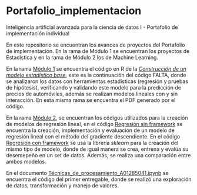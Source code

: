 # Portafolio_implementacion
Inteligencia artificial avanzada para la ciencia de datos I - Portafolio de implementación individual

En este repositorio se encuentran los avances de proyectos del Portafolio de implementación. En la rama de Módulo 1 se encuentran los proyectos de Estadística y en la rama de Módulo 2 los de Machine Learning.

En la rama [Módulo 1](Módulo-1) se encuentra el código en R de la [*Construcción de un modelo estadístico base*](Construcción_de_un_modelo_estadístico_base.Rmd), este es la continuación del código FALTA, donde se analizaron los datos con herramientas estadísticas (regresión y pruebas de hipótesis), verificando y validando este modelo para la predicción de precios de automóviles, además se realizan modelos lineales con y sin interacción. En esta misma rama se encuentra el PDF generado por el código.

En la rama [Módulo 2](Módulo-2), se encuentran los códigos utilizados para la creación de modelos de regresión lineal, en el código [Regresión sin framework](Regresión_sin_framework_ipynb) se encuentra la creación, implementación y evaluación de un modelo de regresión lineal con el método del gradiente descendiente. En el código [Regresión con framework](Regresión_con_framework.ipynb) se usa la librería *sklearn* para la creación del mismo tipo de modelo, donde de igual manera se crea, entrena y evalúa su desemepeño en un set de datos. Además, se realiza una comparación entre ambos modelos. 

En el documento [Técnicas_de_procesamiento_A01285041.ipynb](Técnicas_de_procesamiento_A01285041.ipynb) se encuentra el código del primer entregable, donde se realizó una exploración de datos, transformación y manejo de valores.
